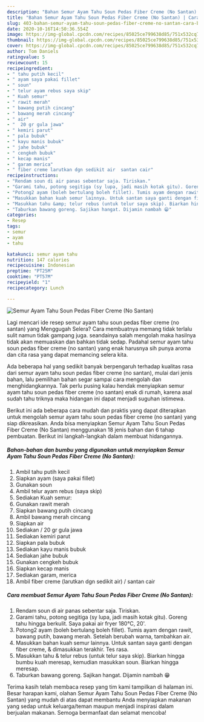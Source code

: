 ```yaml
---
description: "Bahan Semur Ayam Tahu Soun Pedas Fiber Creme (No Santan) | Cara Buat Semur Ayam Tahu Soun Pedas Fiber Creme (No Santan) Yang Sempurna"
title: "Bahan Semur Ayam Tahu Soun Pedas Fiber Creme (No Santan) | Cara Buat Semur Ayam Tahu Soun Pedas Fiber Creme (No Santan) Yang Sempurna"
slug: 403-bahan-semur-ayam-tahu-soun-pedas-fiber-creme-no-santan-cara-buat-semur-ayam-tahu-soun-pedas-fiber-creme-no-santan-yang-sempurna
date: 2020-10-16T14:50:36.554Z
image: https://img-global.cpcdn.com/recipes/85025ce799638d85/751x532cq70/semur-ayam-tahu-soun-pedas-fiber-creme-no-santan-foto-resep-utama.jpg
thumbnail: https://img-global.cpcdn.com/recipes/85025ce799638d85/751x532cq70/semur-ayam-tahu-soun-pedas-fiber-creme-no-santan-foto-resep-utama.jpg
cover: https://img-global.cpcdn.com/recipes/85025ce799638d85/751x532cq70/semur-ayam-tahu-soun-pedas-fiber-creme-no-santan-foto-resep-utama.jpg
author: Tom Daniels
ratingvalue: 5
reviewcount: 15
recipeingredient:
- " tahu putih kecil"
- " ayam saya pakai fillet"
- " soun"
- " telur ayam rebus saya skip"
- " Kuah semur"
- " rawit merah"
- " bawang putih cincang"
- " bawang merah cincang"
- " air"
- "  20 gr gula jawa"
- " kemiri parut"
- " pala bubuk"
- " kayu manis bubuk"
- " jahe bubuk"
- " cengkeh bubuk"
- " kecap manis"
- " garam merica"
- " fiber creme larutkan dgn sedikit air  santan cair"
recipeinstructions:
- "Rendam soun di air panas sebentar saja. Tiriskan."
- "Garami tahu, potong segitiga (sy lupa, jadi masih kotak gitu). Goreng tahu hingga berkulit. Saya pakai air fryer 180°C, 20&#39;."
- "Potong2 ayam (boleh bertulang boleh fillet). Tumis ayam dengan rawit, bawang putih, bawang merah. Setelah berubah warna, tambahkan air."
- "Masukkan bahan kuah semur lainnya. Untuk santan saya ganti dengan fiber creme, &amp; dimasukkan terakhir. Tes rasa."
- "Masukkan tahu &amp; telur rebus (untuk telur saya skip). Biarkan hingga bumbu kuah meresap, kemudian masukkan soun. Biarkan hingga meresap."
- "Taburkan bawang goreng. Sajikan hangat. Dijamin nambah 😁"
categories:
- Resep
tags:
- semur
- ayam
- tahu

katakunci: semur ayam tahu 
nutrition: 147 calories
recipecuisine: Indonesian
preptime: "PT25M"
cooktime: "PT57M"
recipeyield: "1"
recipecategory: Lunch

---
```



![Semur Ayam Tahu Soun Pedas Fiber Creme (No Santan)](https://img-global.cpcdn.com/recipes/85025ce799638d85/751x532cq70/semur-ayam-tahu-soun-pedas-fiber-creme-no-santan-foto-resep-utama.jpg)

Lagi mencari ide resep semur ayam tahu soun pedas fiber creme (no santan) yang Menggugah Selera? Cara membuatnya memang tidak terlalu sulit namun tidak gampang juga. seandainya salah mengolah maka hasilnya tidak akan memuaskan dan bahkan tidak sedap. Padahal semur ayam tahu soun pedas fiber creme (no santan) yang enak harusnya sih punya aroma dan cita rasa yang dapat memancing selera kita.



Ada beberapa hal yang sedikit banyak berpengaruh terhadap kualitas rasa dari semur ayam tahu soun pedas fiber creme (no santan), mulai dari jenis bahan, lalu pemilihan bahan segar sampai cara mengolah dan menghidangkannya. Tak perlu pusing kalau hendak menyiapkan semur ayam tahu soun pedas fiber creme (no santan) enak di rumah, karena asal sudah tahu triknya maka hidangan ini dapat menjadi suguhan istimewa.


Berikut ini ada beberapa cara mudah dan praktis yang dapat diterapkan untuk mengolah semur ayam tahu soun pedas fiber creme (no santan) yang siap dikreasikan. Anda bisa menyiapkan Semur Ayam Tahu Soun Pedas Fiber Creme (No Santan) menggunakan 18 jenis bahan dan 6 tahap pembuatan. Berikut ini langkah-langkah dalam membuat hidangannya.

<!--inarticleads1-->

##### Bahan-bahan dan bumbu yang digunakan untuk menyiapkan Semur Ayam Tahu Soun Pedas Fiber Creme (No Santan):

1. Ambil  tahu putih kecil
1. Siapkan  ayam (saya pakai fillet)
1. Gunakan  soun
1. Ambil  telur ayam rebus (saya skip)
1. Sediakan  Kuah semur:
1. Gunakan  rawit merah
1. Siapkan  bawang putih cincang
1. Ambil  bawang merah cincang
1. Siapkan  air
1. Sediakan  / 20 gr gula jawa
1. Sediakan  kemiri parut
1. Siapkan  pala bubuk
1. Sediakan  kayu manis bubuk
1. Sediakan  jahe bubuk
1. Gunakan  cengkeh bubuk
1. Siapkan  kecap manis
1. Sediakan  garam, merica
1. Ambil  fiber creme (larutkan dgn sedikit air) / santan cair




<!--inarticleads2-->

##### Cara membuat Semur Ayam Tahu Soun Pedas Fiber Creme (No Santan):

1. Rendam soun di air panas sebentar saja. Tiriskan.
1. Garami tahu, potong segitiga (sy lupa, jadi masih kotak gitu). Goreng tahu hingga berkulit. Saya pakai air fryer 180°C, 20&#39;.
1. Potong2 ayam (boleh bertulang boleh fillet). Tumis ayam dengan rawit, bawang putih, bawang merah. Setelah berubah warna, tambahkan air.
1. Masukkan bahan kuah semur lainnya. Untuk santan saya ganti dengan fiber creme, &amp; dimasukkan terakhir. Tes rasa.
1. Masukkan tahu &amp; telur rebus (untuk telur saya skip). Biarkan hingga bumbu kuah meresap, kemudian masukkan soun. Biarkan hingga meresap.
1. Taburkan bawang goreng. Sajikan hangat. Dijamin nambah 😁




Terima kasih telah membaca resep yang tim kami tampilkan di halaman ini. Besar harapan kami, olahan Semur Ayam Tahu Soun Pedas Fiber Creme (No Santan) yang mudah di atas dapat membantu Anda menyiapkan makanan yang sedap untuk keluarga/teman maupun menjadi inspirasi dalam berjualan makanan. Semoga bermanfaat dan selamat mencoba!
